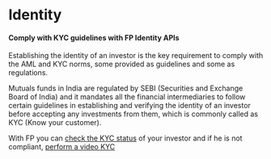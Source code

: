 # Identity
#### Comply with KYC guidelines with FP Identity APIs

Establishing the identity of an investor is the key requirement to comply with the AML and KYC norms, some provided as guidelines and some as regulations.

Mutuals funds in India are regulated by SEBI (Securities and Exchange Board of India) and it mandates all the financial intermediaries to follow certain guidelines in establishing and verifying the identity of an investor before accepting any investments from them, which is commonly called as KYC (Know your customer).

With FP you can [check the KYC status](/pages/identity/kyc_check) of your investor and if he is not compliant, [perform a video KYC](/pages/identity/kyc_request)